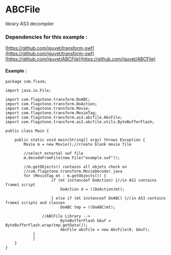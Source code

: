 # ABCFile
library AS3 decompiler

### Dependencies for this example :
[https://github.com/jguyet/transform-swf](https://github.com/jguyet/transform-swf)  
[https://github.com/jguyet/ABCFile](https://github.com/jguyet/ABCFile)  

#### Example :
```
package com.flasm;

import java.io.File;

import com.flagstone.transform.DoABC;
import com.flagstone.transform.DoAction;
import com.flagstone.transform.Movie;
import com.flagstone.transform.MovieTag;
import com.flagstone.transform.as3.abcfile.AbcFile;
import com.flagstone.transform.as3.abcfile.utils.ByteBufferFlash;

public class Main {

	public static void main(String[] args) throws Exception {
		Movie m = new Movie();//create blank movie file
		
		//select external swf file
		m.decodeFromFile(new File("example.swf"));
		
		//m.getObjects() contains all objets check on 
		//com.flagstone.transform.MovieDecoder.java
		for (MovieTag mt : m.getObjects()) {
            		if (mt instanceof DoAction) {//in AS2 contains frame1 script
            			DoAction d = ((DoAction)mt);
            	
            		} else if (mt instanceof DoABC) {//in AS3 contains frame1 scripts and classes
            			DoABC tmp = ((DoABC)mt);
				
				//ABCFile Library -->
            			ByteBufferFlash bbuf = ByteBufferFlash.wrap(tmp.getData());
            			AbcFile abcFile = new AbcFile(0, bbuf);
			}
        	}
	}
}
```
